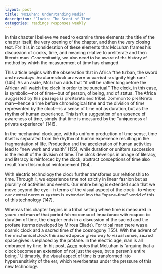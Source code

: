 ```yaml
---
layout: post
title: 'McLuhan: Understanding Media'
description: 'Clocks: The Scent of Time'
categories: readings responses weekly
---
```


In this chapter I believe we need to examine three elements: the title of the chapter itself, the very opening of the chapter, and then the very closing text.  For it is in consideration of these elements that McLuhan frames his discussion of clocks, time, and meaning relative to preliterate and then literate man.  Concomitantly, we also need to be aware of the history of method by which the measurement of time has changed.

This article begins with the observation that in Africa “the turban, the sword and nowadays the alarm clock are worn or carried to signify high rank” (145).  As an aside, McLuhan adds that “it will be rather long before the African will watch the clock in order to be punctual.”  The clock, in this case, is symbolic—not of time—but of person, of being, and of status.  The Africa suggested by this passage is preliterate and tribal.  Common to preliterate man—hence a time before chronological time and the division of time represented by the clock—is a sense of time not as duration, but as the rhythm of human experience.  This isn’t a suggestion of an absence of awareness of time, simply that time is measured by the “uniqueness of private experience” (146).  

In the mechanical clock age, with its uniform production of time sense, time itself is separated from the rhythm of human experience resulting in the fragmentation of life.  Production and the acceleration of human activities lead to “new work and wealth” (155), while duration or uniform succession is the result of the division of time.  The clock develops in an age of literacy, and literacy is reinforced by the clock; abstract conceptions of time also result from this mutual reinforcement (154).  

With electric technology the clock further transforms our relationship to time.  Through it, we experience time not strictly in linear fashion but as plurality of activities and events.  Our entire being is extended such that we move beyond the eye—in terms of the visual aspect of the clock--to where our central nervous system is extended into the “space-time” world of this of this technology (147).

Whereas this chapter begins in a tribal setting where time is measured in years and man of that period felt no sense of impatience with respect to duration of time, the chapter ends in a discussion of the sacred and the profane (terms developed by Mircea Eliade).  For tribal man there was a cosmic clock and a sacred time of the cosmogony (155).  With the advent of the mechanical clock this sacred space gives way to visual sense; sacred space gives is replaced by the profane.  In the electric age, man is all embraced by time.  In his post, [Aden](http://adenj86.github.io/blog/2016-01-27/First-Reading-Post.html) notes that McLuhan is "arguing that a clock becomes an extension of not just the eyes, but a person’s entire being."  Ultimately, the visual aspect of time is transformed into hypersensitivity of the ear, which reverberates under the pressure of this new technology.  

